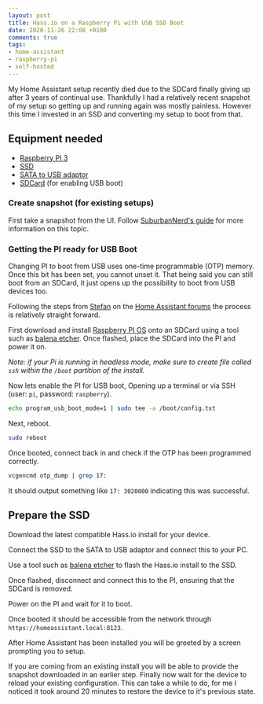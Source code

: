 ```yaml
---
layout: post
title: Hass.io on a Raspberry Pi with USB SSD Boot
date: 2020-11-26 22:08 +0100
comments: true
tags:
- home-assistant
- raspberry-pi
- self-hosted
---
```


My Home Assistant setup recently died due to the SDCard finally giving up after 3 years of continual use. Thankfully I had a relatively recent snapshot of my setup so getting up and running again was mostly painless. However this time I invested in an SSD and converting my setup to boot from that.

## Equipment needed

- [Raspberry PI 3][4]
- [SSD][5]
- [SATA to USB adaptor][6]
- [SDCard][7] (for enabling USB boot)

### Create snapshot (for existing setups)

First take a snapshot from the UI. Follow [SuburbanNerd's guide][3] for more information on this topic.

### Getting the PI ready for USB Boot

Changing PI to boot from USB uses one-time programmable (OTP) memory. Once this bit has been set, you cannot unset it. That being said you can still boot from an SDCard, it just opens up the possibility to boot from USB devices too.

Following the steps from [Stefan][0] on the [Home Assistant forums][1] the process is relatively straight forward.

First download and install [Raspberry PI OS][8] onto an SDCard using a tool such as [balena etcher][2]. Once flashed, place the SDCard into the PI and power it on.

_Note: if your Pi is running in headless mode, make sure to create file called `ssh` within the `/boot` partition of the install._

Now lets enable the PI for USB boot, Opening up a terminal or via SSH (user: `pi`, password: `raspberry`).

```bash
echo program_usb_boot_mode=1 | sudo tee -a /boot/config.txt
```

Next, reboot.

```bash
sudo reboot
```

Once booted, connect back in and check if the OTP has been programmed correctly.

```bash
vcgencmd otp_dump | grep 17:
```

It should output something like `17: 3020000` indicating this was successful.

## Prepare the SSD

Download the latest compatible Hass.io install for your device.

Connect the SSD to the SATA to USB adaptor and connect this to your PC.

Use a tool such as [balena etcher][2] to flash the Hass.io install to the SSD.

Once flashed, disconnect and connect this to the PI, ensuring that the SDCard is removed.

Power on the PI and wait for it to boot.

Once booted it should be accessible from the network through `https://homeassistant.local:8123`.

After Home Assistant has been installed you will be greeted by a screen prompting you to setup.

If you are coming from an existing install you will be able to provide the snapshot downloaded in an earlier step. Finally now wait for the device to reload your existing configuration. This can take a while to do, for me I noticed it took around 20 minutes to restore the device to it's previous state.

[0]: https://community.home-assistant.io/t/usb-boot-on-raspberry-pi-3/20358/129
[1]: https://community.home-assistant.io/
[2]: https://www.balena.io/etcher/
[3]: https://suburbannerd.com/hassiobackup/
[4]: https://www.amazon.com/exec/obidos/ASIN/B07P4LSDYV/hexagon014-20/
[5]: https://www.amazon.com/exec/obidos/ASIN/B07G3YNLJB/hexagon014-20/
[6]: https://www.amazon.com/exec/obidos/ASIN/B07S9CKV7X/hexagon014-20/
[7]: https://www.amazon.com/exec/obidos/ASIN/B073JYVKNX/hexagon014-20/
[8]: https://www.raspberrypi.org/software/operating-systems/
